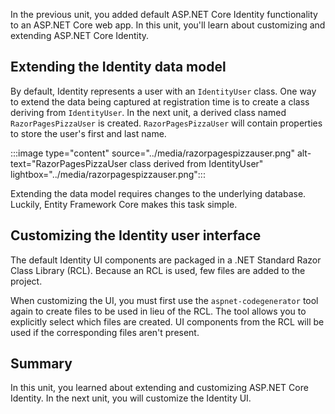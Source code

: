 In the previous unit, you added default ASP.NET Core Identity functionality to an ASP.NET Core web app. In this unit, you'll learn about customizing and extending ASP.NET Core Identity.

## Extending the Identity data model

By default, Identity represents a user with an `IdentityUser` class. One way to extend the data being captured at registration time is to create a class deriving from `IdentityUser`. In the next unit, a derived class named `RazorPagesPizzaUser` is created. `RazorPagesPizzaUser` will contain properties to store the user's first and last name.

:::image type="content" source="../media/razorpagespizzauser.png" alt-text="RazorPagesPizzaUser class derived from IdentityUser" lightbox="../media/razorpagespizzauser.png":::

Extending the data model requires changes to the underlying database. Luckily, Entity Framework Core makes this task simple.

## Customizing the Identity user interface

The default Identity UI components are packaged in a .NET Standard Razor Class Library (RCL). Because an RCL is used, few files are added to the project.

When customizing the UI, you must first use the `aspnet-codegenerator` tool again to create files to be used in lieu of the RCL. The tool allows you to explicitly select which files are created. UI components from the RCL will be used if the corresponding files aren't present.

## Summary

In this unit, you learned about extending and customizing ASP.NET Core Identity. In the next unit, you will customize the Identity UI.
